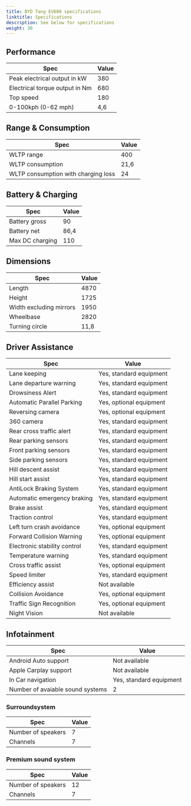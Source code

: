 ```yaml
---
title: BYD Tang EV600 specifications
linktitle: Specifications
description: See below for specifications
weight: 30
---
```


## Performance
|Spec|Value|
|----|-----|
|Peak electrical output in kW|380|
|Electrical torque output in Nm|680|
|Top speed|180|
|0-100kph (0-62 mph)|4,6|



## Range & Consumption
|Spec|Value|
|----|-----|
|WLTP range|400|
|WLTP consumption|21,6|
|WLTP consumption with charging loss|24|



## Battery & Charging
|Spec|Value|
|----|-----|
|Battery gross|90|
|Battery net|86,4|
|Max DC charging|110|



## Dimensions
|Spec|Value|
|----|-----|
|Length|4870|
|Height|1725|
|Width excluding mirrors|1950|
|Wheelbase|2820|
|Turning circle|11,8|

## Driver Assistance
|Spec|Value|
|----|-----|
|Lane keeping|Yes, standard equipment|
|Lane departure warning|Yes, standard equipment|
|Drowsiness Alert|Yes, standard equipment|
|Automatic Parallel Parking|Yes, optional equipment|
|Reversing camera|Yes, optional equipment|
|360 camera|Yes, standard equipment|
|Rear cross traffic alert|Yes, standard equipment|
|Rear parking sensors|Yes, standard equipment|
|Front parking sensors|Yes, standard equipment|
|Side parking sensors|Yes, standard equipment|
|Hill descent assist|Yes, standard equipment|
|Hill start assist|Yes, standard equipment|
|AntiLock Braking System|Yes, standard equipment|
|Automatic emergency braking|Yes, standard equipment|
|Brake assist|Yes, standard equipment|
|Traction control|Yes, standard equipment|
|Left turn crash avoidance|Yes, optional equipment|
|Forward Collision Warning|Yes, optional equipment|
|Electronic stability control|Yes, standard equipment|
|Temperature warning|Yes, standard equipment|
|Cross traffic assist|Yes, optional equipment|
|Speed limiter|Yes, standard equipment|
|Efficiency assist|Not available|
|Collision Avoidance|Yes, optional equipment|
|Traffic Sign Recognition|Yes, optional equipment|
|Night Vision|Not available|

## Infotainment
|Spec|Value|
|----|-----|
|Android Auto support|Not available|
|Apple Carplay support|Not available|
|In Car navigation|Yes, standard equipment|
|Number of avaiable sound systems|2|

### Surroundsystem
|Spec|Value|
|----|-----|
|Number of speakers|7|
|Channels|7|

### Premium sound system
|Spec|Value|
|----|-----|
|Number of speakers|12|
|Channels|7|

